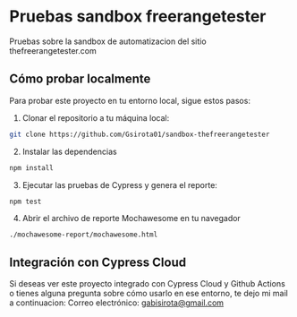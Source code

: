 # Pruebas sandbox freerangetester

Pruebas sobre la sandbox de automatizacion del sitio thefreerangetester.com

## Cómo probar localmente

Para probar este proyecto en tu entorno local, sigue estos pasos:

1. Clonar el repositorio a tu máquina local:

```bash
git clone https://github.com/Gsirota01/sandbox-thefreerangetester
```
2. Instalar las dependencias
```bash
npm install
```

3. Ejecutar las pruebas de Cypress y genera el reporte:
```bash
npm test
```

4. Abrir el archivo de reporte Mochawesome en tu navegador
```
./mochawesome-report/mochawesome.html
```

## Integración con Cypress Cloud
Si deseas ver este proyecto integrado con Cypress Cloud y Github Actions o tienes alguna pregunta sobre cómo usarlo en ese entorno, te dejo mi mail a continuacion:
Correo electrónico: gabisirota@gmail.com